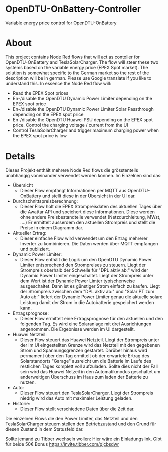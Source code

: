 OpenDTU-OnBattery-Controller
============================

Variable energy price control for OpenDTU-OnBattery 

# About

This project contains Node Red flows that will act as contoller for OpenDTU-OnBattery and TeslaSolarCharger. The flow will steer these two systems based on the variable energy price (EPEX Spot market). 
The solution is somewhat specific to the German market so the rest of the description will be in german. Please use Google translate if you like to understand this. In essence the Node Red flow will:

* Read the EPEX Spot prices
* En-/disable the OpenDTU Dynamic Power Limiter depending on the EPEX spot price
* En-/disable the OpenDTU Dynamic Power Limiter Solar Passthrough depending on the EPEX spot price
* En-/disable the OpenDTU Huawei PSU depending on the EPEX spot price. Control the charging voltage / current from the UI
* Control TeslaSolarCharger and trigger maximum charging power when the EPEX spot price is low

# Details

Dieses Projekt enthält mehrere Node Red flows die grösstenteils unabhängig voneinander verwendet werden können. Im Einzelnen sind das:

* Übersicht
  * Dieser Flow empfängt Informationen per MQTT aus OpenDTU-OnBattery und stellt diese in der Übersicht in der UI dar.
* Durchschnittspreisberechnung: 
  * Dieser Flow holt die EPEX Strompreisdaten des aktuellen Tages über die Awattar API und speichert diese Informationen. Diese werden ohne andere Preisbestandteile verwendet (Netzdurchleitung, MWst, ....)
  Er ermittelt ausserdem den aktuellen Strompreis und stellt die Preise in einem Diagramm dar.
* Aktueller Ertrag:
  * Dieser einfache Flow wird verwendet um den Ertrag mehrerer Inverter zu kombinieren. Die Daten werden über MQTT empfangen und publiziert.
* Dynamic Power Limiter:
  * Dieser Flow enthält die Logik um den OpenDTU Dynamic Power Limiter entsprechend den Strompreises zu steuern. 
  Liegt der Strompreis oberhalb der Schwelle für "DPL aktiv ab:" wird der Dynamic Power Limiter eingeschaltet. 
  Liegt der Strompreis unter dem Wert ist der Dynamic Power Limter typischerweise ausgeschaltet. Dann ist es günstiger Strom einfach zu kaufen.
  Liegt der Strompreis zwischen dem "DPL aktiv ab:" und "Solar PT zum Auto ab:" liefert der Dynamic Power Limiter genau die aktuelle solare Leistung damit der Strom in die Autobatterie gespeichert werden kann.
* Ertragsprognose:
  * Dieser Flow ermittelt eine Ertragsprognose für den aktuellen und den folgenden Tag. 
  Es wird eine Solaranlage mit drei Ausrichtungen angenommen. Die Ergebnisse werden im UI dargestellt.
* Huawei Netzteil:
  * Dieser Flow steuert das Huawei Netzteil. 
  Liegt der Strompreis unter der im UI eingestellten Grenze wird das Netzteil mit den gegebenen Strom und Spannungsgrenzen gestartet.
  Darüber hinaus wird permament über den Tag ermittelt ob der erwartete Ertrag des Solarstandorts "Garage" ausreicht um die Batterie im Laufe des restlichen Tages komplett voll aufzuladen.
  Sollte dies nicht der Fall sein wird das Huawei Netzeil in den Automatikmodus geschaltet um anderweitigen Überschuss im Haus zum laden der Batterie zu nutzen.
* Auto:
  * Dieser Flow steuert den TeslaSolarCharger. Liegt der Strompreis niedrig wird das Auto mit maximaler Leistung geladen.
* Historie:
  * Dieser Flow stellt verschiedene Daten über die Zeit dar.

Die einzelnen Flows die den Power Limiter, das Netzteil und den TeslaSolarCharger steuern stellen den Betriebzustand und den Grund für diesen Zustand in dem Statusfeld dar.

Sollte jemand zu Tibber wechseln wollen: Hier wäre ein Einladungslink. Gibt für beide 50€ Bonus https://invite.tibber.com/qjcbsdwr
